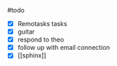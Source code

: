 
#todo 


- [x] Remotasks tasks
- [x] guitar
- [x] respond to theo
- [x] follow up with email connection
- [x] [[sphinx]]